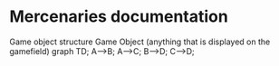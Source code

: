 # Mercenaries documentation

Game object structure
    Game Object
    (anything that is displayed on the gamefield)
    graph TD;
    A-->B;
    A-->C;
    B-->D;
    C-->D;